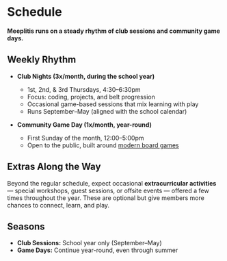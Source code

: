 # Schedule

**Meeplitis runs on a steady rhythm of club sessions and community game days.**

## Weekly Rhythm

* **Club Nights (3x/month, during the school year)**

  * 1st, 2nd, & 3rd Thursdays, 4:30–6:30pm
  * Focus: coding, projects, and belt progression
  * Occasional game-based sessions that mix learning with play
  * Runs September–May (aligned with the school calendar)

* **Community Game Day (1x/month, year-round)**

  * First Sunday of the month, 12:00–5:00pm
  * Open to the public, built around [modern board games](https://whiletruelearnplay.com/introduction-board-gaming/)

## Extras Along the Way

Beyond the regular schedule, expect occasional **extracurricular activities** — special workshops, guest sessions, or offsite events — offered a few times throughout the year. These are optional but give members more chances to connect, learn, and play.

## Seasons

* **Club Sessions:** School year only (September–May)
* **Game Days:** Continue year-round, even through summer
